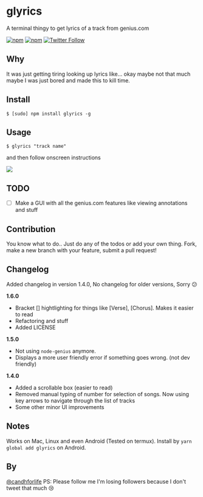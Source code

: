 # glyrics
A terminal thingy to get lyrics of a track from genius.com 

[![npm](https://img.shields.io/npm/dm/glyrics.svg)](https://www.npmjs.com/package/glyrics)
[![npm](https://img.shields.io/npm/v/glyrics.svg)](https://www.npmjs.com/package/glyrics)
[![Twitter Follow](https://img.shields.io/twitter/follow/candhforlife.svg?style=social&label=Follow)]()

## Why
It was just getting tiring looking up lyrics like... okay maybe not that much maybe I was just bored and made this to kill time.

## Install 
    $ [sudo] npm install glyrics -g
    
## Usage
    $ glyrics "track name"
and then follow onscreen instructions

<img src="./glyrics-demo.gif?raw=true">

## TODO

* [ ] Make a GUI with all the genius.com features like viewing annotations and stuff

## Contribution 
You know what to do.. Just do any of the todos or add your own thing. Fork, make a new branch with your feature, submit a pull request!


## Changelog
Added changelog in version 1.4.0, No changelog for older versions, Sorry 😕

**1.6.0**
+ Bracket [] hightlighting for things like [Verse], [Chorus]. Makes it easier to read
+ Refactoring and stuff
+ Added LICENSE

**1.5.0**

+ Not using `node-genius` anymore.
+ Displays a more user friendly error if something goes wrong. (not dev friendly)

**1.4.0**

+ Added a scrollable box (easier to read)
+ Removed manual typing of number for selection of songs. Now using key arrows to navigate through the list of tracks
+ Some other minor UI improvements

## Notes
Works on Mac, Linux and even Android (Tested on termux). Install by `yarn global add glyrics` on Android.

## By
[@candhforlife](https://twitter.com/candhforlife) 
PS: Please follow me I'm losing followers because I don't tweet that much 😢 
